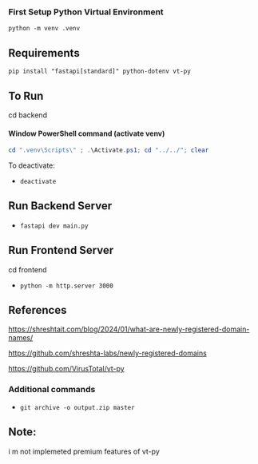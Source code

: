 ### First Setup Python Virtual Environment

`python -m venv .venv`

## Requirements

`pip install "fastapi[standard]" python-dotenv vt-py`

## To Run

cd backend

#### Window PowerShell command (activate venv)

```Powershell
cd ".venv\Scripts\" ; .\Activate.ps1; cd "../../"; clear
```

To deactivate:

- `deactivate`

## Run Backend Server

- `fastapi dev main.py`

## Run Frontend Server

cd frontend

- `python -m http.server 3000`

## References

https://shreshtait.com/blog/2024/01/what-are-newly-registered-domain-names/

https://github.com/shreshta-labs/newly-registered-domains

https://github.com/VirusTotal/vt-py

### Additional commands

- `git archive -o output.zip master`

## Note:

i m not implemeted premium features of vt-py
